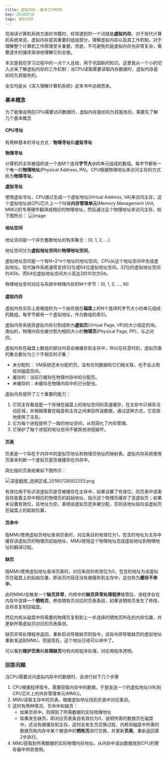 ```yaml
---
title: 虚拟内存--基本工作机制
key: 20180728
tags: 虚拟内存
---
```


在阅读计算机系统方面的书籍时，经常遇到的一个词就是**虚拟内存**。对于现代计算机系统来说，虚拟内存是其重要的组成部分，理解虚拟内存以及其工作机制，对于理解整个计算机工作原理至关重要。但是，不可避免的是虚拟内存也非常复杂，需要逐步的循序渐进地理解它的全貌。

本文是我在学习过程中的一点个人总结，用于巩固新的知识。这里我从一个小的切入点来了解虚拟内存的工作机制：当CPU读取需要读取内存数据时，虚拟内存是如何为其服务的。

全文均是从《深入理解计算机系统》这本书中总结而来。
<!--more-->

### 基本概念

为了能够说明在CPU需要访问数据时，虚拟内存是如何为其服务的，需要先了解几个基本概念

#### CPU寻址

有两种基本的寻址方式：**物理寻址**和**虚拟寻址**

**物理寻址**

计算机的主存被组织成一个由M个连续**字节大小**的单元组成的数组。每字节都有一个唯一的**物理地址**(Physical Address, PA)。CPU根据物理地址来访问主存的方式称为**物理寻址**。

**虚拟寻址**

使用虚拟寻址，CPU通过生成一个虚拟地址(Virtual Address, VA)来访问主存，这个虚拟地址由CPU芯片上一个叫做**内存管理单元**(Memory Management Unit, MMU)的专用硬件翻译成相应的物理地址，然后通过这个物理地址来访问主存。如下图所示：
![image](http://image.jaydenfoo.com/uploads/big/35fa76a567046b4b08191428095d23c3.PNG)

#### 地址空间

地址空间是一个非负整数地址的有序集合：{0, 1, 2, ...}

地址空间分为**虚拟地址空间**和**物理地址空间**。

虚拟地址空间是一个有N=2^n个地址的地址空间，CPU从这个地址空间中生成虚拟地址。现代操作系统通常支持32位或64位虚拟地址空间。32位的虚拟地址空间约4Gb，而64位虚拟地址空间大小高达2的10次方Gb。

物理地址空间对应与系统中物理内存的M个字节：{0, 1, 2, ..., M}

#### 虚拟内存

虚拟内存实际上是被组织为一个由存放在**磁盘**上的N个连续的字节大小的单元组成的数组。每字节都有一个虚拟地址，作为数组的索引。

虚拟内存系统将虚拟内存分割成称为**虚拟页**(Virtual Page, VP)的大小固定的块。类似的，物理内存也被分割为相同大小的**物理页**(Physical Page, PP)，与之对应。

虚拟内存在磁盘上数组的部分内容会被缓存到主存中，所以在任意时刻，虚拟页面的集合都分为三个不相交的子集：
- 未分配的： VM系统还未分配的页，没有任何数据和它们相关联，也不会占用任何磁盘空间。
- 缓存的：当前已缓存在物理内存中的分配页。
- 未缓存的：未缓存在物理内存中的已分配也。

虚拟内存提供了三个重要的能力：
1. 它将主存看成是一个存储在磁盘上的地址空间的高速缓存，在主存中只保存活动区域，并根据需要在磁盘和主存之间来回传送数据，通过这种方式，它高效地使用了主存。
2. 它为每个进程提供了一致的地址空间，从而简化了内存管理。
3. 它保护了每个进程的地址空间不被其他进程破坏。

#### 页表

页表是一个存在于内存中的虚拟页地址和物理页地址的映射表。虚拟内存系统使用页表来判断一个虚拟页是否被缓存在内存中。

简化版的页表结果如下图所示：

![深度截图_选择区域_20180728002253.png](https://note.youdao.com/yws/res/13034/WEBRESOURCE12680277fe900c04277d2336bd622d5a)

有效位用于标识该虚拟页是否被缓存在主存中，如果设置了有效位，则页表中该条目存放着主存中相应的物理页的起始地址，指示这个物理页缓存了该虚拟页；如果未设置有效位，且地址为空，表明该虚拟页还未被分配，否则该地址指向该虚拟页在磁盘上的起始位置。

#### 页命中

指MMU使用虚拟页地址查询页表时，对应条目的有效位为1，包含的地址为主存中缓存该虚拟页的物理页起始地址，MMU使用这个物理地址完成虚拟地址到物理地址的翻译过程。

#### 缺页

指MMU使用虚拟地址查询页表时，对应条目的有效位为0，包含的地址为该虚拟页在磁盘上的起始位置，即该页内容还没有被缓存到主存中，这也称为**缓存不命中**。

此时MMU会触发一个**缺页异常**，内核中的**缺页异常处理程序**接管后，该程序会在内存中选择一个**牺牲页**，修改牺牲页对应的页表条目，如果该牺牲页发生了修改，会将其复制回磁盘。

然后内核从磁盘中将需要的物理页复制到上一步选择的牺牲页所在的内存位置，并更新所需虚拟页对应的页表条目。

缺页异常处理程序返回，重新启动导致缺页的指令，该指令把导致缺页的虚拟地址重新发送到MMU，但是现在，这个地址已经可以命中了。

可以看到**维护页表**和**处理缺页**均有内核程序处理，对应用程序透明。

### 回答问题

当CPU需要访问虚拟内存中的数据时，会进行如下几个步骤

1. CPU根据程序指令，需要获取内存中的数据，于是发送一个的虚拟地址(VA)到CPU芯片上的内存管理单元(MMU)。
2. MMU读取主存中的页表，根据虚拟地址找到页表中对应条目。
3. 这时有两种情况，页命中和缺页：
    - 如果页命中，则得到了所需数据的实际物理地址
    - 如果发生缺页，即对应页表条目有效位为0，说明所需的数据页在磁盘中，还没有被缓存到主存。这时会发生页交换过程，内核将磁盘中所需的数据页和内存中某个被选中的**牺牲页**进行交换，并更新**页表**。重新返回第2步执行。
4. MMU获取到所需数据的实际物理内存地址，从内存中读出数据放到CPU的寄存器中供其使用。
